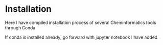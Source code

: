 # Installation
Here I have compiled installation process of several Cheminformatics tools through Conda

If conda is installed already, go forward with jupyter notebook I have added. 
